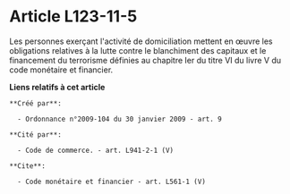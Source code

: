 # Article L123-11-5

Les personnes exerçant l'activité de domiciliation mettent en œuvre les obligations relatives à la lutte contre le
blanchiment des capitaux et le financement du terrorisme définies au chapitre Ier du titre VI du livre V du code monétaire et
financier.

**Liens relatifs à cet article**

	**Créé par**:

	  - Ordonnance n°2009-104 du 30 janvier 2009 - art. 9

	**Cité par**:

	  - Code de commerce. - art. L941-2-1 (V)

	**Cite**:

	  - Code monétaire et financier - art. L561-1 (V)
